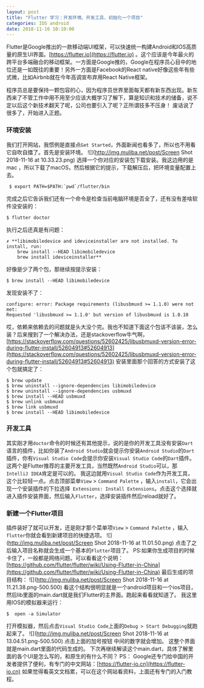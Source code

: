 ```yaml
---
layout: post
title: "Flutter 学习：开发环境、开发工具、初始化一个项目"
categories: IOS android
date: 2018-11-16 10:10:00
---
```


Flutter是Google推出的一款移动端UI框架，可以快速统一构建Android和IOS高质量的原生UI界面。[https://flutter.io](https://flutter.io) 。这个应该是今年最火的跨平台多端融合的移动框架。一方面是Google推的，Google在程序员心目中的地位还是一如既往的重要！另外一方面是Facebook的React native好像这些年有些式微，比如Airbnb就在今年高调宣布弃用React Native框架。

<!-- more -->

程序员总是要保持一颗包容的心，因为程序员世界里面每天都有新东西出现。新东西来了不管工作中用不用至少应该大概学习了解下，算是知识和技术的储备，说不定以后这个新技术翻天了呢，公司也要引入了呢？正所谓技多不压身！
废话说了很多了，开始进入正题。
### 环境安装
我们打开网站，我惯例是直接点`Get Started`，外面新闻也看多了，所以也不用看它自吹自擂了。首先是安装环境。
![](http://img.muliba.net/post/Screen Shot 2018-11-16 at 10.33.23.png)
选择一个你对应的安装包下载安装。我这边用的是mac ，所以下载了macOS，然后根据它的提示，下载解压后，把环境变量配置上去。

```shell
 $ export PATH=$PATH:`pwd`/flutter/bin
```
完成之后它告诉我们还有一个命令是检查当前电脑环境是否全了，还有没有差啥软件没安装的：

```shell
$ flutter doctor
```
执行之后还真是有问题：

```shell
✗ **libimobiledevice and ideviceinstaller are not installed. To install, run:
    brew install --HEAD libimobiledevice
    brew install ideviceinstaller**
```
好像是少了两个包，那继续按提示安装：

```shell
$ brew install --HEAD libimobiledevice
```
发现安装不了：

```shell
configure: error: Package requirements (libusbmuxd >= 1.1.0) were not met:
Requested 'libusbmuxd >= 1.1.0' but version of libusbmuxd is 1.0.10
```
哎，依赖来依赖去的问题就是头大没个完。我也不知道下面这个包该不该装，怎么装？后来搜到了一个解决办法，还是stackoverflow牛气啊，[https://stackoverflow.com/questions/52602425/libusbmuxd-version-error-during-flutter-install/52604913#52604913](https://stackoverflow.com/questions/52602425/libusbmuxd-version-error-during-flutter-install/52604913#52604913)
安装里面那个回答的方式安装了这个包就搞定了：

```shell
$ brew update
$ brew uninstall --ignore-dependencies libimobiledevice
$ brew uninstall --ignore-dependencies usbmuxd
$ brew install --HEAD usbmuxd
$ brew unlink usbmuxd
$ brew link usbmuxd
$ brew install --HEAD libimobiledevice
```

### 开发工具
其实刚才用`doctor`命令的时候还有其他提示，说的是你的开发工具没有安装`Dart`语言的插件，比如你装了`Android Studio`就会提示你安装`Android Studio`的`Dart`插件，你有`Visual Studio Code`会提示你安装`Visual Studio Code`的`Dart`插件。这两个是Flutter推荐的主要开发工具，当然既然`Android Studio`可以，那`IntelliJ IDEA`肯定是可以的。
我这边就用`Visual Studio Code`作为开发工具，这个比较轻一点。点击顶部菜单`View` >  `Command Palette` ，输入`install`，它会出现一个安装插件的下拉选择` Extensions: Install Extensions`。点击这个选择就进入插件安装界面，然后输入`Flutter`，选择安装插件然后reload就好了。

### 新建一个Flutter项目
插件装好了就可以开发，还是刚才那个菜单项`View` >  `Command Palette` ，输入`flutter`你就会看到新建项目的快捷选项。
![](http://img.muliba.net/post/Screen Shot 2018-11-16 at 11.01.50.png)
点击了之后输入项目名称就会生成一个基本的`Flutter`项目了。
PS:如果你生成项目的时候卡住了，一般都是网络问题。可以看看这个说明：[https://github.com/flutter/flutter/wiki/Using-Flutter-in-China](https://github.com/flutter/flutter/wiki/Using-Flutter-in-China)
最后生成的项目结构：
![](http://img.muliba.net/post/Screen Shot 2018-11-16 at 11.21.38.png-500.500)
看这个结构很明显就是一个android项目和一个ios项目，然后lib里面的main.dart就是我们Flutter的主界面。跑起来看看就知道了。
我这里用IOS的模拟器来运行：

```shell
$  open -a Simulator
```
打开模拟器，然后点击`Visual Studio Code`上面的`Debug > Start Debugging`就跑起来了。
![](http://img.muliba.net/post/Screen Shot 2018-11-16 at 13.04.51.png-500.500)
点击上面的加号按钮 中间的数字就会增加。
这整个界面就是main.dart里面的代码生成的。
下次再继续解读这个main.dart，具体了解里面的各个UI是怎么写的，和原生的有什么不同？
PS： Google还专门给中国的开发者提供了便利，有专门的中文网站：[https://flutter-io.cn](https://flutter-io.cn) 
如果觉得看英文文档累，可以在这个网站看资料，上面还有专门的入门教程。

